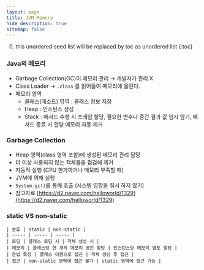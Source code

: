 ```yaml
---
layout: page
title: JVM Memory
hide_description: true
sitemap: false
---
```

0. this unordered seed list will be replaced by toc as unordered list
{:toc}

### Java의 메모리
- Garbage Collection(GC)이 메모리 관리 → 개발자가 관리 X
- Class Loader → `.class` 를 읽어들여 메모리에 올린다.
- 메모리 영역
    - 클래스(메소드) 영역 : 클래스 정보 저장
    - Heap : 인스턴스 생성
    - Stack : 메서드 수행 시 프레임 할당, 필요한 변수나 중간 결과 값 임시 암기, 메서드 종료 시 할당 메모리 자동 제거

### Garbage Collection
- Heap 영역(class 영역 포함)에 생성된 메모리 관리 담당
- 더 이상 사용되지 않는 객체들을 점검해 제거
- 자동적 실행 (CPU 한가하거나 메모리 부족할 때)
- JVM에 의해 실행
- `System.gc()`를 통해 호출 (시스템 영향을 줘서 하지 않기)
- 참고자료 [https://d2.naver.com/helloworld/1329](https://d2.naver.com/helloworld/1329)

### static VS non-static


    | 분류 | static | non-static |
    | ----- | ----- | ----- |
    | 로딩 | 클래스 로딩 시 | 객체 생성 시 |
    | 메모리 | 클래스당 한 개의 메모리 공간 할당 | 인스턴스당 메모리 별도 할당 |
    | 문법 특징 | 클래스 이름으로 접근 | 객체 생성 후 접근 |
    | 접근 | non-static 영역에 접근 불가 | static 영역에 접근 가능 |
